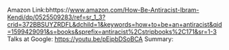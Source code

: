 Amazon Link:bhttps://www.amazon.com/How-Be-Antiracist-Ibram-Kendi/dp/0525509283/ref=sr_1_3?crid=372BBSUYZRDFL&dchild=1&keywords=how+to+be+an+antiracist&qid=1599429091&s=books&sprefix=antiracist%2Cstripbooks%2C171&sr=1-3
Talks at Google: https://youtu.be/pEjpbDSoBCA
Summary:
